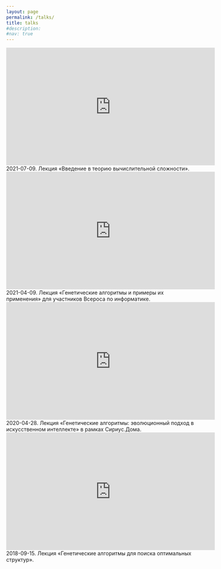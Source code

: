 ```yaml
---
layout: page
permalink: /talks/
title: talks
#description: 
#nav: true
---
```


<iframe src="https://vk.com/video_ext.php?oid=-131616069&id=456239050&hash=d44d426ad398e65d&hd=2" 
width="560" height="315" frameborder="0" allowfullscreen>
</iframe>
2021-07-09. Лекция «Введение в теорию вычислительной сложности».

<iframe width="560" height="315" src="https://www.youtube.com/embed/YflXJqc4jy0" 
title="YouTube video player" frameborder="0" 
allow="accelerometer; autoplay; clipboard-write; encrypted-media; gyroscope; picture-in-picture" allowfullscreen>
</iframe>
2021-04-09. Лекция «Генетические алгоритмы и примеры их применения» для участников Всероса по информатике.

<iframe width="560" height="315" src="https://www.youtube.com/embed/o1w2SBPbZTM?start=14" 
title="YouTube video player" frameborder="0" 
allow="accelerometer; autoplay; clipboard-write; encrypted-media; gyroscope; picture-in-picture" allowfullscreen>
</iframe>
2020-04-28. Лекция «Генетические алгоритмы: эволюционный подход в искусственном интеллекте» в рамках Сириус.Дома.


<iframe width="560" height="315" src="https://www.youtube.com/embed/h6mYDjpZUt4" 
title="YouTube video player" frameborder="0" 
allow="accelerometer; autoplay; clipboard-write; encrypted-media; gyroscope; picture-in-picture" allowfullscreen>
</iframe>
2018-09-15. Лекция «Генетические алгоритмы для поиска оптимальных структур».

